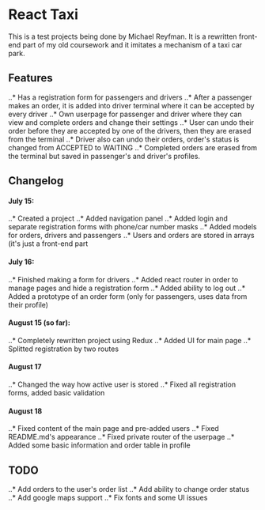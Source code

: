 # React Taxi
This is a test projects being done by Michael Reyfman. It is a rewritten front-end part of my old coursework and it imitates a mechanism of a taxi car park.

## Features
..* Has a registration form for passengers and drivers
..* After a passenger makes an order, it is added into driver terminal where it can be accepted by every driver
..* Own userpage for passenger and driver where they can view and complete orders and change their settings
..* User can undo their order before they are accepted by one of the drivers, then they are erased from the terminal
..* Driver also can undo their orders, order's status is changed from ACCEPTED to WAITING
..* Completed orders are erased from the terminal but saved in passenger's and driver's profiles.

## Changelog
#### July 15:
..* Created a project
..* Added navigation panel
..* Added login and separate registration forms with phone/car number masks
..* Added models for orders, drivers and passengers
..* Users and orders are stored in arrays (it's just a front-end part
#### July 16:
..* Finished making a form for drivers
..* Added react router in order to manage pages and hide a registration form
..* Added ability to log out
..* Added a prototype of an order form (only for passengers, uses data from their profile)
#### August 15 (so far):
..* Completely rewritten project using Redux
..* Added UI for main page
..* Splitted registration by two routes
#### August 17
..* Changed the way how active user is stored
..* Fixed all registration forms, added basic validation
#### August 18
..* Fixed content of the main page and pre-added users
..* Fixed README.md's appearance
..* Fixed private router of the userpage
..* Added some basic information and order table in profile

## TODO
..* Add orders to the user's order list
..* Add ability to change order status
..* Add google maps support
..* Fix fonts and some UI issues
